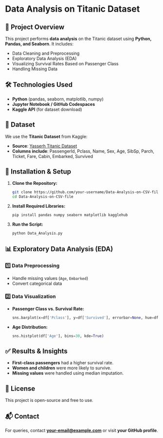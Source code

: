 # Data Analysis on Titanic Dataset

## 📌 Project Overview
This project performs **data analysis** on the Titanic dataset using **Python, Pandas, and Seaborn**. It includes:
- Data Cleaning and Preprocessing
- Exploratory Data Analysis (EDA)
- Visualizing Survival Rates Based on Passenger Class
- Handling Missing Data

## 🛠 Technologies Used
- **Python** (pandas, seaborn, matplotlib, numpy)
- **Jupyter Notebook / GitHub Codespaces**
- **Kaggle API** (for dataset download)

## 📂 Dataset
We use the **Titanic Dataset** from Kaggle:
- **Source**: [Yasserh Titanic Dataset](https://www.kaggle.com/datasets/yasserh/titanic-dataset)
- **Columns include**: PassengerId, Pclass, Name, Sex, Age, SibSp, Parch, Ticket, Fare, Cabin, Embarked, Survived

## 🔧 Installation & Setup
1. **Clone the Repository:**
   ```bash
   git clone https://github.com/your-username/Data-Analysis-on-CSV-file.git
   cd Data-Analysis-on-CSV-file
   ```
2. **Install Required Libraries:**
   ```bash
   pip install pandas numpy seaborn matplotlib kagglehub
   ```
3. **Run the Script:**
   ```bash
   python Data_Analysis.py
   ```

## 📊 Exploratory Data Analysis (EDA)
### 1️⃣ Data Preprocessing
- Handle missing values (`Age`, `Embarked`)
- Convert categorical data

### 2️⃣ Data Visualization
- **Passenger Class vs. Survival Rate:**
  ```python
  sns.barplot(x=df['Pclass'], y=df['Survived'], errorbar=None, hue=df['Pclass'], palette='viridis', legend=False)
  ```
- **Age Distribution:**
  ```python
  sns.histplot(df['Age'], bins=30, kde=True)
  ```

## ✅ Results & Insights
- **First-class passengers** had a higher survival rate.
- **Women and children** were more likely to survive.
- **Missing values** were handled using median imputation.

## 📜 License
This project is open-source and free to use.

## 📬 Contact
For queries, contact **your-email@example.com** or visit **your GitHub profile**.

